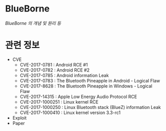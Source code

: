 # BlueBorne
*BlueBorne 의 개념 및 원리 등*

# 관련 정보
- CVE
    - CVE-2017-0781 : Android RCE #1
    - CVE-2017-0782 : Android RCE #2
    - CVE-2017-0785 : Android information Leak
    - CVE-2017-0783 : The Bluetooth Pineapple in Android - Logical Flaw
    - CVE-2017-8628 : The Bluetooth Pineapple in Windows - Logical Flaw
    - CVE-2017-14315 : Apple Low Energy Audio Protocol RCE
    - CVE-2017-1000251 : Linux kernel RCE
    - CVE-2017-1000250 : Linux Bluetooth stack (BlueZ) information Leak
    - CVE-2017-1000410 : Linux kernel version 3.3-rc1
- Exploit
- Paper
